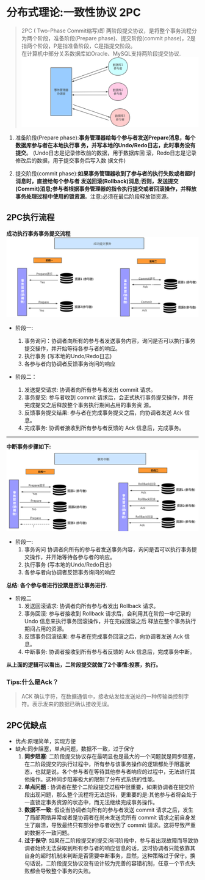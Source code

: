 # 分布式理论:一致性协议 2PC 

> 2PC ( Two-Phase Commit缩写)即  两阶段提交协议，是将整个事务流程分为两个阶段，准备阶段(Prepare phase)、提交阶段(commit phase)，2是指两个阶段，P是指准备阶段，C是指提交阶段。   
在计算机中部分关系数据库如Oracle、MySQL支持两阶段提交协议. 
 ![](%E5%88%86%E5%B8%83%E5%BC%8F%E7%90%86%E8%AE%BA%E4%B8%80%E8%87%B4%E6%80%A7%E5%8D%8F%E8%AE%AE%202PC/page18image27294544.png) 

1. 准备阶段(Prepare phase):**事务管理器给每个参与者发送Prepare消息，每个数据库参与者在本地执行事 务，并写本地的Undo/Redo日志，此时事务没有提交**。 (Undo日志是记录修改前的数据，用于数据库回 滚，Redo日志是记录修改后的数据，用于提交事务后写入数 据文件) 

2. 提交阶段(commit phase):**如果事务管理器收到了参与者的执行失败或者超时消息时，直接给每个参与者 发送回滚(Rollback)消息;否则，发送提交(Commit)消息;参与者根据事务管理器的指令执行提交或者回滚操作，并释放事务处理过程中使用的锁资源**。注意:必须在最后阶段释放锁资源。 

## 2PC执行流程
**成功执行事务事务提交流程** 
![](%E5%88%86%E5%B8%83%E5%BC%8F%E7%90%86%E8%AE%BA%E4%B8%80%E8%87%B4%E6%80%A7%E5%8D%8F%E8%AE%AE%202PC/page19image27432848.png)   

* 阶段一:
	1. 事务询问：协调者向所有的参与者发送事务内容，询问是否可以执行事务提交操作，并开始等待各参与者的响应。 
	2. 执行事务 (写本地的Undo/Redo日志)
	3. 各参与者向协调者反馈事务询问的响应

* 阶段二：
	1. 发送提交请求: 
	协调者向所有参与者发出 commit 请求。 
	2. 事务提交: 
	参与者收到 commit 请求后，会正式执行事务提交操作，并在完成提交之后释放整个事务执行期间占用的事务资 源。 
	3. 反馈事务提交结果: 参与者在完成事务提交之后，向协调者发送 Ack 信息。 
	4. 完成事务:
	协调者接收到所有参与者反馈的 Ack 信息后，完成事务。 
- - - -
**中断事务步骤如下:** 
![](%E5%88%86%E5%B8%83%E5%BC%8F%E7%90%86%E8%AE%BA%E4%B8%80%E8%87%B4%E6%80%A7%E5%8D%8F%E8%AE%AE%202PC/page20image27423120.png) 
* 阶段一: 
	1. 事务询问 协调者向所有的参与者发送事务内容，询问是否可以执行事务提交操作，并开始等待各参与者的响应。 
	2. 执行事务 (写本地的Undo/Redo日志) 
	3. 各参与者向协调者反馈事务询问的响应 
	 
 **总结: 各个参与者进行投票是否让事务进行.**

* 阶段二 
	1. 发送回滚请求:
	协调者向所有参与者发出 Rollback 请求。 
	2. 事务回滚:
	参与者接收到 Rollback 请求后，会利用其在阶段一中记录的 Undo 信息来执行事务回滚操作，并在完成回滚之后 
	释放在整个事务执行期间占用的资源。 
	3. 反馈事务回滚结果: 
	参与者在完成事务回滚之后，向协调者发送 Ack 信息。 
	4. 中断事务: 
	协调者接收到所有参与者反馈的 Ack 信息后，完成事务中断。 

**从上面的逻辑可以看出，二阶段提交就做了2个事情:投票，执行。**  

### Tips:什么是Ack？
> ACK 确认字符，在数据通信中，接收站发给发送站的一种传输类控制字符。表示发来的数据已确认接收无误。   

## 2PC优缺点
* 优点:原理简单，实现方便
* 缺点:同步阻塞，单点问题，数据不一致，过于保守
	1. **同步阻塞**:
	二阶段提交协议存在最明显也是最大的一个问题就是同步阻塞，在二阶段提交的执行过程中，所有参与该事务操作的逻辑都处于阻塞状态，也就是说，各个参与者在等待其他参与者响应的过程中，无法进行其他操作。这种同步阻塞极大的限制了分布式系统的性能。
	2. **单点问题** :
	协调者在整个二阶段提交过程中很重要，如果协调者在提交阶段出现问题，那么整个流程将无法运转，更重要的是:其他参与者将会处于一直锁定事务资源的状态中，而无法继续完成事务操作。
	3. **数据不一致**: 
	假设当协调者向所有的参与者发送 commit 请求之后，发生了局部网络异常或者是协调者在尚未发送完所有 commit 请求之前自身发生了崩溃，导致最终只有部分参与者收到了 commit 请求。这将导致严重的数据不一致问题。 
	4. **过于保守**: 
	如果在二阶段提交的提交询问阶段中，参与者出现故障而导致协调者始终无法获取到所有参与者的响应信息的话，这时协调者只能依靠其自身的超时机制来判断是否需要中断事务，显然，这种策略过于保守。换句话说，二阶段提交协议没有设计较为完善的容错机制，任意一个节点失败都会导致整个事务的失败。
